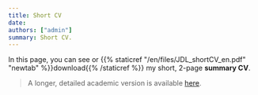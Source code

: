 ```yaml
---
title: Short CV
date:
authors: ["admin"]
summary: Short CV.
---
```


In this page, you can see or {{% staticref "/en/files/JDL_shortCV_en.pdf" "newtab" %}}download{{% /staticref %}} my short, 2-page **summary CV**. 

> A longer, detailed academic version is available [here](/en/cv_long/).

<div id="adobe-dc-view" style="height: 800px; width: 700px;"></div>
<script src="https://documentcloud.adobe.com/view-sdk/main.js"></script>
<script type="text/javascript">
	document.addEventListener("adobe_dc_view_sdk.ready", function(){ 
		var adobeDCView = new AdobeDC.View({clientId: "064da19ffdb04db7b0ea2c9a528805cb", divId: "adobe-dc-view"});
		adobeDCView.previewFile({
			content:{location: {url: "https://jdleongomez.info/en/files/JDL_shortCV_en.pdf"}},
			metaData:{fileName: "JD Leongómez - short CV.pdf"}
		}, {embedMode: "SIZED_CONTAINER"});
	});
</script>
